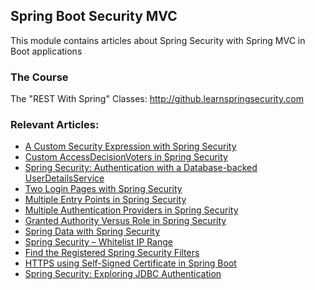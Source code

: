 ## Spring Boot Security MVC

This module contains articles about Spring Security with Spring MVC in Boot applications

### The Course
The "REST With Spring" Classes: http://github.learnspringsecurity.com

### Relevant Articles:
- [A Custom Security Expression with Spring Security](https://www.baeldung.com/spring-security-create-new-custom-security-expression)
- [Custom AccessDecisionVoters in Spring Security](https://www.baeldung.com/spring-security-custom-voter)
- [Spring Security: Authentication with a Database-backed UserDetailsService](https://www.baeldung.com/spring-security-authentication-with-a-database)
- [Two Login Pages with Spring Security](https://www.baeldung.com/spring-security-two-login-pages)
- [Multiple Entry Points in Spring Security](https://www.baeldung.com/spring-security-multiple-entry-points)
- [Multiple Authentication Providers in Spring Security](https://www.baeldung.com/spring-security-multiple-auth-providers)
- [Granted Authority Versus Role in Spring Security](https://www.baeldung.com/spring-security-granted-authority-vs-role)
- [Spring Data with Spring Security](https://www.baeldung.com/spring-data-security)
- [Spring Security – Whitelist IP Range](https://www.baeldung.com/spring-security-whitelist-ip-range)
- [Find the Registered Spring Security Filters](https://www.baeldung.com/spring-security-registered-filters)
- [HTTPS using Self-Signed Certificate in Spring Boot](https://www.baeldung.com/spring-boot-https-self-signed-certificate)
- [Spring Security: Exploring JDBC Authentication](https://www.baeldung.com/spring-security-jdbc-authentication)

